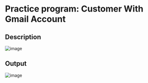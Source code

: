 # Practice program: Customer With Gmail Account

## Description

![image](https://github.com/Tan12d/PWC_RDBMS_using_Oracle/assets/100254217/e9437940-3b3c-427d-a315-2ea138ac21b7)

## Output

![image](https://github.com/Tan12d/PWC_RDBMS_using_Oracle/assets/100254217/62a72543-0672-4a6f-bef5-b189ddcf62ef)
